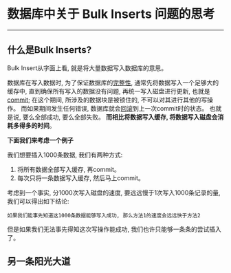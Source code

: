# 数据库中关于 Bulk Inserts 问题的思考

----------

## 什么是Bulk Inserts?
Bulk Insert从字面上看, 就是将大量数据写入数据库的意思。

数据库在写入数据时, 为了保证数据库的[完整性](http://baike.baidu.com/view/702953.htm "Integrity"), 通常先将数据写入一个足够大的缓存中, 直到确保所有写入的数据没有问题, 再统一写入磁盘进行更新, 也就是[commit](http://en.wikipedia.org/wiki/Commit_%28data_management%29 "Commit"); 在这个期间, 所涉及的数据块是被锁住的, 不可以对其进行其他的写操作。 而如果期间发生任何错误, 数据库就会[回滚](http://en.wikipedia.org/wiki/Rollback_%28data_management%29 "rollback")到上一次commit时的状态。 也就是说, 要么全部成功, 要么全部失败。 **而相比将数据写入缓存, 将数据写入磁盘会消耗多得多的时间**。

**下面我们来考虑一个例子**

我们想要插入1000条数据, 我们有两种方式:

1. 将所有数据全部写入缓存, 再commit。
2. 每次只将一条数据写入缓存, 然后马上commit。

考虑到一个事实, 分1000次写入磁盘的速度, 要远远慢于1次写入1000条记录的量, 我们可以得出如下结论:

	如果我们能事先知道这1000条数据能够写入成功, 那么方法1的速度会远远快于方法2

但是如果我们无法事先得知这次写操作能成功, 我们也许只能够一条条的尝试插入了。

## 另一条阳光大道
